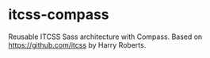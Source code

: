# itcss-compass
Reusable ITCSS Sass architecture with Compass. Based on https://github.com/itcss by Harry Roberts.
